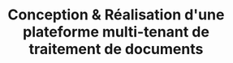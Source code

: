 ---
layout: page
categories: mission
title: "Conception & Réalisation d'une plateforme multi-tenant de traitement de documents"
start_date: 2013-10-01
end_date: 2018-07-01
skills:
  - Backend
  - DevOps
company : Tessi
team : 1 à 4 développeurs
position: Développeur puis Responsable Technique Produit 
status: CDI (externe Guarani, puis interne)
achievements:
  - Conception d'architecture distribuée multi-tenant d'une plateforme de traitement de document.
  - Réalisation et migration vers la nouvelle solution.
  - Optimisation et maintenance.
environments:
  - C#
  - RabbitMQ
  - Aspose.NET
  - Leadtools
  - NHibernate
  - PostGreSQL
  - Jenkins
  - Redmine
input_skill:
 - J'ai pu mettre en oeuvre toutes mes connaissances en conception et architecture pour la création d'une nouvelle plateforme maintenable, scalable et performante.
 - J'ai pu être apprécié pour mon volontariat et ma constructivité pour relever les challenges et les bugs les plus recalcitrant!
output_skill:
 - "**Tessi** m'a permis d'élargir ma vision technique sur l'exploitation, et donc ma fait devenir un DevOps accompli."
 - "La confiance de Tessi ma permis de créer une architecture complète des premières lignes de code jusqu'a l'exploitation : une expérience unique et très enrichissante."
story: |
  **Tessi** propose du BPO aux mondes des assurances, mutuelles et banques. les dossiers à traiter sont reçu de plus en plus au format numérique (word, pdf, email...), Et donc le défi est de standardiser les documents pour les différents outils comme l'OCR, la Lad, la Rad et le vidéocodage.
---